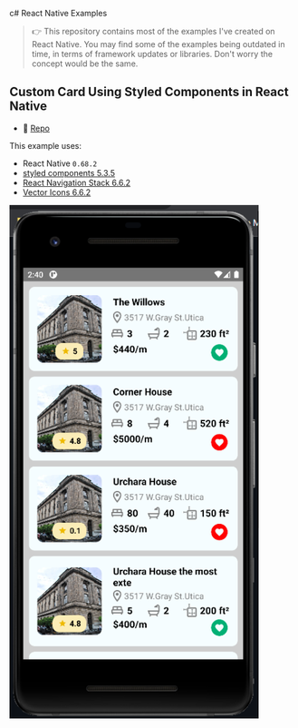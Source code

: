 c# React Native Examples
<blockquote>
👉 This repository contains most of the examples I've created on React Native.
You may find some of the examples being outdated in time, in terms of framework updates or libraries. Don't worry the concept would be the same.
</blockquote>

## Custom Card Using Styled Components in React Native

- 🐙 [Repo](link)

This example uses:
- React Native `0.68.2`
- [styled components 5.3.5](https://www.npmjs.com/package/styled-components)
- [React Navigation Stack 6.6.2](https://reactnavigation.org/docs/getting-started)
- [Vector Icons 6.6.2](https://www.npmjs.com/package/react-native-vector-icons)

<img src="./img/CustomCard/Screenshot.png" width="440"/>
